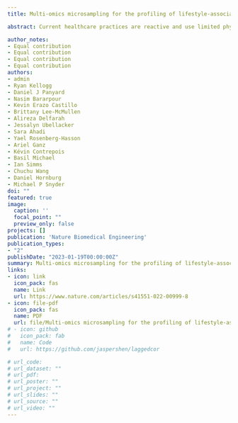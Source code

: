```yaml
---
title: Multi-omics microsampling for the profiling of lifestyle-associated changes in health

abstract: Current healthcare practices are reactive and use limited physiological and clinical information, often collected months or years apart. Moreover, the discovery and profiling of blood biomarkers in clinical and research settings are constrained by geographical barriers, the cost and inconvenience of in-clinic venepuncture, low sampling frequency and the low depth of molecular measurements. 

author_notes:
- Equal contribution
- Equal contribution
- Equal contribution
- Equal contribution
authors:
- admin
- Ryan Kellogg
- Daniel J Panyard
- Nasim Bararpour
- Kevin Erazo Castillo
- Brittany Lee-McMullen
- Alireza Delfarah
- Jessalyn Ubellacker
- Sara Ahadi
- Yael Rosenberg-Hasson
- Ariel Ganz
- Kévin Contrepois
- Basil Michael
- Ian Simms
- Chuchu Wang
- Daniel Hornburg
- Michael P Snyder
doi: ""
featured: true
image:
  caption: ''
  focal_point: ""
  preview_only: false
projects: []
publication: 'Nature Biomedical Engineering'
publication_types:
- "2"
publishDate: "2023-01-19T00:00:00Z"
summary: Multi-omics microsampling for the profiling of lifestyle-associated changes in health
links:
- icon: link
  icon_pack: fas
  name: Link
  url: https://www.nature.com/articles/s41551-022-00999-8
- icon: file-pdf
  icon_pack: fas
  name: PDF
  url: file/Multi-omics microsampling for the profiling of lifestyle-associated changes in health.pdf
# - icon: github
#   icon_pack: fab
#   name: Code
#   url: https://github.com/jaspershen/laggedcor

# url_code: 
# url_dataset: ""
# url_pdf: 
# url_poster: ""
# url_project: ""
# url_slides: ""
# url_source: ""
# url_video: ""
---
```



